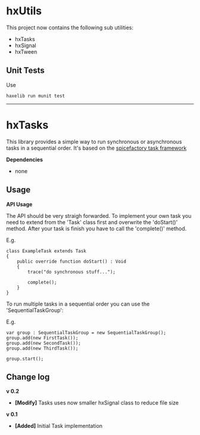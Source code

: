 hxUtils
==================

This project now contains the following sub utilities:

* hxTasks
* hxSignal
* hxTween

Unit Tests
-----

Use

	haxelib run munit test



-----
hxTasks
==================

This library provides a simple way to run synchronous or asynchronous tasks in a sequential order.
It's based on the [spicefactory task framework](http://www.spicefactory.org/)


**Dependencies**

- none


Usage
-----

**API Usage**

The API should be very straigh forwarded. To implement your own task you need to extend from the 'Task' class first and overwrite the 'doStart()' method. After your task is finish you have to call the 'complete()' method.

E.g.

	class ExampleTask extends Task
	{
		public override function doStart() : Void
		{
			trace("do synchronous stuff...");
			
			complete();
		}
	}
	

To run multiple tasks in a sequential order you can use the 'SequentialTaskGroup':

E.g.

	var group : SequentialTaskGroup = new SequentialTaskGroup();
	group.add(new FirstTask());
	group.add(new SecondTask());
	group.add(new ThirdTask());

	group.start();


Change log
----------
**v 0.2**

* **[Modify]** Tasks uses now smaller hxSignal class to reduce file size

**v 0.1**

* **[Added]** Initial Task implementation